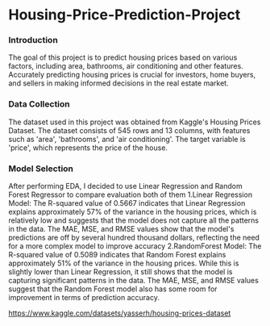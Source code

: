 # Housing-Price-Prediction-Project
### Introduction
The goal of this project is to predict housing prices based on various factors, including area, bathrooms, air conditioning and other features. Accurately predicting housing prices is crucial for investors, home buyers, and sellers in making informed decisions in the real estate market. 

### Data Collection
The dataset used in this project was obtained from Kaggle's Housing Prices Dataset. The dataset consists of 545 rows and 13 columns, with features such as 'area', 'bathrooms', and 'air conditioning'. The target variable is 'price', which represents the price of the house.

### Model Selection
After performing EDA, I decided to use Linear Regression and Random Forest Regressor to compare evaluation both of them
1.Linear Regression Model: The R-squared value of 0.5667 indicates that Linear Regression explains approximately 57% of the variance in the housing prices, which is relatively low and suggests that the model does not capture all the patterns in the data. The MAE, MSE, and RMSE values show that the model's predictions are off by several hundred thousand dollars, reflecting the need for a more complex model to improve accuracy
2.RandomForest Model: The R-squared value of 0.5089 indicates that Random Forest explains approximately 51% of the variance in the housing prices. While this is slightly lower than Linear Regression, it still shows that the model is capturing significant patterns in the data. The MAE, MSE, and RMSE values suggest that the Random Forest model also has some room for improvement in terms of prediction accuracy.

https://www.kaggle.com/datasets/yasserh/housing-prices-dataset
